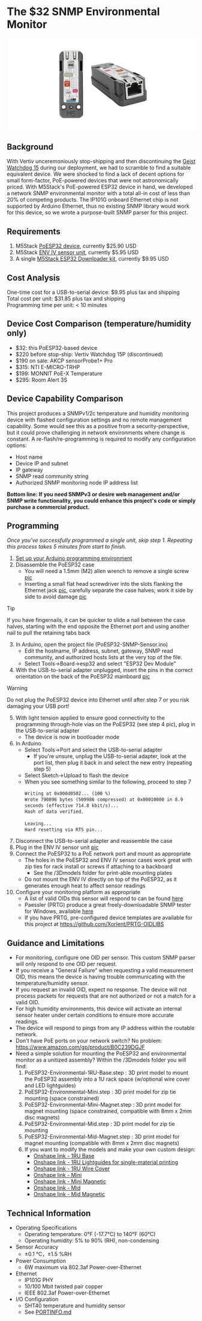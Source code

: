# The $32 SNMP Environmental Monitor
![PoESP32 Animated Image](https://github.com/Xorlent/PoESP32-SNMP-Environmental-Monitor/blob/main/images/PoESP32-Title.gif)
## Background
With Vertiv unceremoniously stop-shipping and then discontinuing the [Geist Watchdog 15](https://www.vertiv.com/en-us/products-catalog/monitoring-control-and-management/monitoring/watchdog-15/#/benefits-features) during our deployment, we had to scramble to find a suitable equivalent device.  We were shocked to find a lack of decent options for small form-factor, PoE-powered devices that were not astronomically priced.  With M5Stack's PoE-powered ESP32 device in hand, we developed a network SNMP environmental monitor with a total all-in cost of less than 20% of competing products.  The IP101G onboard Ethernet chip is not supported by Arduino Ethernet, thus no existing SNMP library would work for this device, so we wrote a purpose-built SNMP parser for this project.

## Requirements
1. M5Stack [PoESP32 device](https://shop.m5stack.com/products/esp32-ethernet-unit-with-poe), currently $25.90 USD
2. M5Stack [ENV IV sensor unit](https://shop.m5stack.com/products/env-iv-unit-with-temperature-humidity-air-pressure-sensor-sht40-bmp280), currently $5.95 USD
3. A single [M5Stack ESP32 Downloader kit](https://shop.m5stack.com/products/esp32-downloader-kit), currently $9.95 USD

## Cost Analysis
One-time cost for a USB-to-serial device: $9.95 plus tax and shipping  
Total cost per unit: $31.85 plus tax and shipping  
Programming time per unit: < 10 minutes  

## Device Cost Comparison (temperature/humidity only)
- $32: this PoESP32-based device
- $220 before stop-ship: Vertiv Watchdog 15P (discontinued)
- $190 on sale: AKCP sensorProbe1+ Pro
- $315: NTI E-MICRO-TRHP
- $199: MONNIT PoE-X Temperature
- $295: Room Alert 3S

## Device Capability Comparison
This project produces a SNMPv1/2c temperature and humidity monitoring device with flashed configuration settings and no remote management capability.  Some would see this as a positive from a security-perspective, but it could prove challenging in network environments where change is constant.  A re-flash/re-programming is required to modify any configuration options:
- Host name
- Device IP and subnet
- IP gateway
- SNMP read community string
- Authorized SNMP monitoring node IP address list

__Bottom line: If you need SNMPv3 or desire web management and/or SNMP write functionality, you could enhance this project's code or simply purchase a commercial product.__

## Programming
_Once you've successfully programmed a single unit, skip step 1.  Repeating this process takes 5 minutes from start to finish._
1. [Set up your Arduino programming environment](https://github.com/Xorlent/PoESP32-SNMP-Environmental-Monitor/blob/main/ARDUINO-SETUP.md)
2. Disassemble the PoESP32 case
   - You will need a 1.5mm (M2) allen wrench to remove a single screw [pic](https://github.com/Xorlent/PoESP32-SNMP-Environmental-Monitor/blob/main/images/1-Allen.jpg)
   - Inserting a small flat head screwdriver into the slots flanking the Ethernet jack [pic](https://github.com/Xorlent/PoESP32-SNMP-Environmental-Monitor/blob/main/images/2-Slots.jpg), carefully separate the case halves; work it side by side to avoid damage [pic](https://github.com/Xorlent/PoESP32-SNMP-Environmental-Monitor/blob/main/images/3-Tabs.jpg)
> [!TIP]
> If you have fingernails, it can be quicker to slide a nail between the case halves, starting with the end opposite the Ethernet port and using another nail to pull the retaining tabs back
3. In Arduino, open the project file (PoESP32-SNMP-Sensor.ino)
   - Edit the hostname, IP address, subnet, gateway, SNMP read community, and authorized hosts lists at the very top of the file.
   - Select Tools->Board->esp32 and select "ESP32 Dev Module"
4. With the USB-to-serial adapter unplugged, insert the pins in the correct orientation on the back of the PoESP32 mainboard [pic](https://github.com/Xorlent/PoESP32-SNMP-Environmental-Monitor/blob/main/images/4-Programmer.jpg)
> [!WARNING]
> Do not plug the PoESP32 device into Ethernet until after step 7 or you risk damaging your USB port!
5. With light tension applied to ensure good connectivity to the programming through-hole vias on the PoESP32 (see step 4 pic), plug in the USB-to-serial adapter
   - The device is now in bootloader mode
6. In Arduino
   - Select Tools->Port and select the USB-to-serial adapter
     - If you're unsure, unplug the USB-to-serial adapter, look at the port list, then plug it back in and select the new entry (repeating step 5)
   - Select Sketch->Upload to flash the device
   - When you see something similar to the following, proceed to step 7
     ```
     Writing at 0x000d0502... (100 %)
     Wrote 790896 bytes (509986 compressed) at 0x00010000 in 8.9 seconds (effective 714.8 kbit/s)...
     Hash of data verified.

     Leaving...
     Hard resetting via RTS pin...
7. Disconnect the USB-to-serial adapter and reassemble the case
8. Plug in the ENV IV sensor unit [pic](https://github.com/Xorlent/PoESP32-SNMP-Environmental-Monitor/blob/main/images/5-Assembled.jpg)
9. Connect the PoESP32 to a PoE network port and mount as appropriate
   - The holes in the PoESP32 and ENV IV sensor cases work great with zip ties for rack install or screws if attaching to a backboard
     - See the /3Dmodels folder for print-able mounting plates
   - Do not mount the ENV IV directly on top of the PoESP32, as it generates enough heat to affect sensor readings
10. Configure your monitoring platform as appropriate
    - A list of valid OIDs this sensor will respond to can be found [here](https://github.com/Xorlent/PoESP32-SNMP-Environmental-Monitor/blob/main/OIDINFO.md)
    - Paessler (PRTG) produce a great freely-downloadable SNMP tester for Windows, available [here](https://www.paessler.com/tools/snmptester)
    - If you have PRTG, pre-configured device templates are available for this project at https://github.com/Xorlent/PRTG-OIDLIBS

## Guidance and Limitations
- For monitoring, configure one OID per sensor.  This custom SNMP parser will only respond to one OID per request.
- If you receive a "General Failure" when requesting a valid measurement OID, this means the device is having trouble communicating with the temperature/humidity sensor.
- If you request an invalid OID, expect no response.  The device will not process packets for requests that are not authorized or not a match for a valid OID.
- For high humidity environments, this device will activate an internal sensor heater under certain conditions to ensure more accurate readings.
- The device will respond to pings from any IP address within the routable network.
- Don't have PoE ports on your network switch?  No problem: https://www.amazon.com/gp/product/B0C239DGJF
- Need a simple solution for mounting the PoESP32 and environmental monitor as a unitized assembly?  Within the /3Dmodels folder you will find:
  1. PoESP32-Environmental-1RU-Base.step : 3D print model to mount the PoESP32 assembly into a 1U rack space (w/optional wire cover and LED lightguides)
  2. PoESP32-Environmental-Mini.step : 3D print model for zip tie mounting (space constrained)
  3. PoESP32-Environmental-Mini-Magnet.step : 3D print model for magnet mounting (space constrained, compatible with 8mm x 2mm disc magnets)
  4. PoESP32-Environmental-Mid.step : 3D print model for zip tie mounting
  5. PoESP32-Environmental-Mid-Magnet.step : 3D print model for magnet mounting (compatible with 8mm x 2mm disc magnets)
  6. If you want to modify the models and make your own custom design:
     - [Onshape link - 1RU Base](https://cad.onshape.com/documents/126ed9d0ea20223ee2558e2e/w/5dc774b929e3cc882e2ccc02/e/70eb0dc678e6fe37b06c7b4d?renderMode=0&uiState=6674e589c5f25f7f012b9c1e)
     - [Onshape link - 1RU Lightguides for single-material printing](https://cad.onshape.com/documents/126ed9d0ea20223ee2558e2e/w/5dc774b929e3cc882e2ccc02/e/16542899019e9250b0249f1e?renderMode=0&uiState=6674e5a1c5f25f7f012b9c2a)
     - [Onshape link - 1RU Wire Cover](https://cad.onshape.com/documents/126ed9d0ea20223ee2558e2e/w/5dc774b929e3cc882e2ccc02/e/cc43e711478951692c63e341?renderMode=0&uiState=6674e5aec5f25f7f012b9c2f)
     - [Onshape link - Mini](https://cad.onshape.com/documents/126ed9d0ea20223ee2558e2e/w/f747afb8fc8c6e8e288e0fc9/e/70eb0dc678e6fe37b06c7b4d?renderMode=0&uiState=666d1111cd9bd3671768c9c6)
     - [Onshape link - Mini Magnetic](https://cad.onshape.com/documents/126ed9d0ea20223ee2558e2e/w/bfca9ecb4e85ab436c8e3736/e/70eb0dc678e6fe37b06c7b4d?renderMode=0&uiState=666d10f6cd9bd3671768c9a8)
     - [Onshape link - Mid](https://cad.onshape.com/documents/126ed9d0ea20223ee2558e2e/w/86908f6e4038f162632614a8/e/70eb0dc678e6fe37b06c7b4d?renderMode=0&uiState=6675aa9981594361815fa619)
     - [Onshape link - Mid Magnetic](https://cad.onshape.com/documents/126ed9d0ea20223ee2558e2e/w/887531df77e994a6e9e16eac/e/70eb0dc678e6fe37b06c7b4d?renderMode=0&uiState=666d10e8cd9bd3671768c99a)

## Technical Information
- Operating Specifications
  - Operating temperature: 0°F (-17.7°C) to 140°F (60°C)
  - Operating humidity: 5% to 90% (RH), non-condensing
- Sensor Accuracy
  - ±0.1 °C，±1.5 %RH
- Power Consumption
  - 6W maximum via 802.3af Power-over-Ethernet
- Ethernet
  - IP101G PHY
  - 10/100 Mbit twisted pair copper
  - IEEE 802.3af Power-over-Ethernet
- I/O Configuration
  - SHT40 temperature and humidity sensor
  - See [PORTINFO.md](https://github.com/Xorlent/PoESP32-SNMP-Environmental-Monitor/blob/main/PORTINFO.md)
